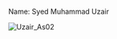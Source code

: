 Name: Syed Muhammad Uzair


![Uzair_As02](https://user-images.githubusercontent.com/61597948/125412735-0684a580-e374-11eb-9bff-c35c40776751.PNG)
